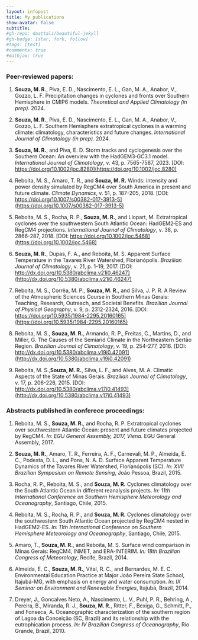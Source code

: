 ```yaml
---
layout: infopost
title: My publications
show-avatar: false
subtitle:
#gh-repo: daattali/beautiful-jekyll
#gh-badge: [star, fork, follow]
#tags: [test]
#comments: true
#mathjax: true
---
```


### Peer-reviewed papers:

1. **Souza, M. R.**, Piva, E. D., Nascimento, E. L., Gan, M. A., Anabor, V., Gozzo, L. F. Precipitation changes in cyclones and fronts over Southern Hemisphere in CMIP6 models. _Theoretical and Applied Climatology (in prep)_. 2024.

2. **Souza, M. R.**, Piva, E. D., Nascimento, E. L., Gan, M. A., Anabor, V., Gozzo, L. F. Southern Hemisphere extratropical cyclones in a warming climate: climatology, characteristics and future changes. _International Journal of Climatology (in prep)_. 2024.

3. **Souza, M. R.**, and Piva, E. D. Storm tracks and cyclogenesis over the Southern
Ocean: An overview with the HadGEM3‐GC3.1 model. _International Journal of Climatology_, v. 43, p. 7565-7587, 2023. [DOI: https://doi.org/10.1002/joc.8280](https://doi.org/10.1002/joc.8280)

4. Reboita, M. S., Amaro, T. R., and **Souza, M. R.** Winds: intensity and power density
simulated by RegCM4 over South America in present and future climate.
_Climate Dynamics_, v. 51, p. 187-205, 2018. [DOI: https://doi.org/10.1007/s00382-017-3913-5](https://doi.org/10.1007/s00382-017-3913-5)

5. Reboita, M. S., Rocha, R. P., **Souza, M. R.**, and Llopart, M. Extratropical cyclones
over the southwestern South Atlantic Ocean: HadGEM2‐ES and RegCM4
projections. _International Journal of Climatology_, v. 38, p. 2866-287, 2018. [DOI: https://doi.org/10.1002/joc.5468](https://doi.org/10.1002/joc.5468)

6. **Souza, M. R.**, Dupas, F. A., and Reboita, M. S. Apparent Surface Temperature in the
Tavares River Watershed, Florianópolis. _Brazilian Journal of Climatology_, v. 21,
p. 1-19, 2017. [DOI: http://dx.doi.org/10.5380/abclima.v21i0.46247](http://dx.doi.org/10.5380/abclima.v21i0.46247)

7. Reboita, M. S., Corrêa, M. P., **Souza, M. R.**, and Silva, J. P. R. A Review of the
Atmospheric Sciences Course in Southern Minas Gerais: Teaching, Research,
Outreach, and Societal Benefits. _Brazilian Journal of Physical Geography_, v. 9,
p. 2312-2324, 2016. [DOI: https://doi.org/10.5935/1984-2295.20160165](https://doi.org/10.5935/1984-2295.20160165)

8. Reboita, M. S., **Souza, M. R.**, Armando, R. P., Freitas, C., Martins, D., and Miller, G.
The Causes of the Semiarid Climate in the Northeastern Sertão Region. _Brazilian Journal of Climatology_, v. 19, p. 254-277, 2016. [DOI: http://dx.doi.org/10.5380/abclima.v19i0.42091](http://dx.doi.org/10.5380/abclima.v19i0.42091)

9. Reboita, M. S.,**Souza, M. R.**, Silva, L. F., and Alves, M. A. Climatic Aspects of the
State of Minas Gerais. _Brazilian Journal of Climatology_, v. 17, p. 206-226, 2015. [DOI: http://dx.doi.org/10.5380/abclima.v17i0.41493](http://dx.doi.org/10.5380/abclima.v17i0.41493)

### Abstracts published in conferece proceedings:

1. Reboita, M. S., **Souza, M. R.**, and Rocha, R. P. Extratropical cyclones over southwestern Atlantic Ocean: present and future climates projected by RegCM4. _In: EGU General Assembly, 2017, Viena_. EGU General Assembly, 2017.

2. **Souza, M. R.**, Amaro, T. R., Ferreira, A. F., Carnevali, M. P., Almeida, E. C., Podesta, D. L., and Pons, N. A. D. Surface Apparent Temperature Dynamics of the Tavares River Watershed, Florianópolis (SC). _In: XVII Brazilian Symposium on Remote Sensing_, João Pessoa, Brazil, 2015.

3. Rocha, R. P., Reboita, M. S., and **Souza, M. R.** Cyclones climatology over the South Atlantic Ocean in different reanalysis projects. _In: 11th International Conference on Southern Hemisphere Meteorology and Oceanography_,
Santiago, Chile, 2015.

4. Reboita, M. S., Rocha, R. P., and **Souza, M. R.** Cyclones climatology over the southwestern South Atlantic Ocean projected by RegCM4 nested in HadGEM2-ES. _In: 11th International Conference on Southern Hemisphere Meteorology and Oceanography_, Santiago, Chile, 2015.

5. Amaro, T., **Souza, M. R.**, and Reboita, M. S. Surface wind comparison in Minas Gerais: RegCM4, INMET, and ERA-INTERIM. _In: 18th Brazilian Congress of Meteorology_, Recife, Brazil, 2014.

6. Almeida, E. C., **Souza, M. R.**, Vital, R. C., and Bernardes, M. E. C. Environmental Education Practice at Major João Pereira State School, Itajubá-MG, with emphasis on energy and water consumption. _In: IX Seminar on Environment and Renewable Energies_, Itajubá, Brazil, 2014.

7. Dreyer, J., Goncalves Neto, A., Nascimento, L. V., Puhl, P. R., Behring, A., Pereira, B., Miranda, R. J., **Souza, M. R.**, Ritter, F., Bexiga, G., Schmitt, P., and Fonseca, A. Oceanographic characterization of the southern region of Lagoa da Conceição (SC, Brazil) and its relationship with the eutrophication process. _In: IV Brazilian Congress of Oceanography_, Rio Grande, Brazil, 2010.
